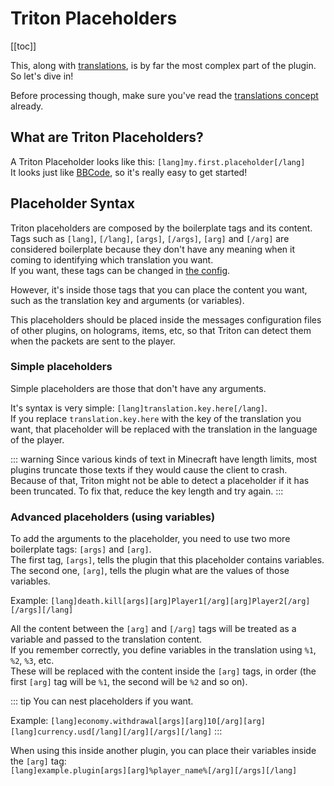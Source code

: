 # Triton Placeholders

[[toc]]

This, along with [translations](./translations.md), is by far the most complex part of the plugin. So let's dive in!

Before processing though, make sure you've read
the [translations concept](./translations.md) already.

## What are Triton Placeholders?

A Triton Placeholder looks like this: `[lang]my.first.placeholder[/lang]`  
It looks just like [BBCode](https://en.wikipedia.org/wiki/BBCode),
so it's really easy to get started!

## Placeholder Syntax

Triton placeholders are composed by the boilerplate tags and its content.  
Tags such as `[lang]`, `[/lang]`, `[args]`, `[/args]`, `[arg]` and `[/arg]` are considered
boilerplate because they don't have any meaning when it coming to identifying which
translation you want.  
If you want, these tags can be changed in [the config](./config.md#language-creation).

However, it's inside those tags that you can place the content you want, such
as the translation key and arguments (or variables).

This placeholders should be placed inside the messages configuration files of other
plugins, on holograms, items, etc, so that Triton can detect them when the packets are sent
to the player.

### Simple placeholders

Simple placeholders are those that don't have any arguments.

It's syntax is very simple: `[lang]translation.key.here[/lang]`.  
If you replace `translation.key.here` with the key of the translation you want,
that placeholder will be replaced with the translation in the language of the player.

::: warning
Since various kinds of text in Minecraft have length limits, most plugins truncate those texts if they would cause the client to crash.  
Because of that, Triton might not be able to detect a placeholder if it has been truncated. To fix that, reduce the key length and try again.
:::

### Advanced placeholders (using variables)

To add the arguments to the placeholder, you need to use two more boilerplate tags: `[args]` and `[arg]`.  
The first tag, `[args]`, tells the plugin that this placeholder contains variables.  
The second one, `[arg]`, tells the plugin what are the values of those variables.

Example: `[lang]death.kill[args][arg]Player1[/arg][arg]Player2[/arg][/args][/lang]`

All the content between the `[arg]` and `[/arg]` tags will be treated as a variable
and passed to the translation content.  
If you remember correctly, you define variables in the translation using `%1`, `%2`, `%3`, etc.  
These will be replaced with the content inside the `[arg]` tags, in order
(the first `[arg]` tag will be `%1`, the second will be `%2` and so on).

::: tip
You can nest placeholders if you want.

Example: `[lang]economy.withdrawal[args][arg]10[/arg][arg][lang]currency.usd[/lang][/arg][/args][/lang]`
:::

When using this inside another plugin, you can place their variables inside the `[arg]` tag:  
`[lang]example.plugin[args][arg]%player_name%[/arg][/args][/lang]`
